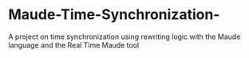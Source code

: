 # Maude-Time-Synchronization-
A project on time synchronization using rewriting logic with the Maude language and the Real Time Maude tool
